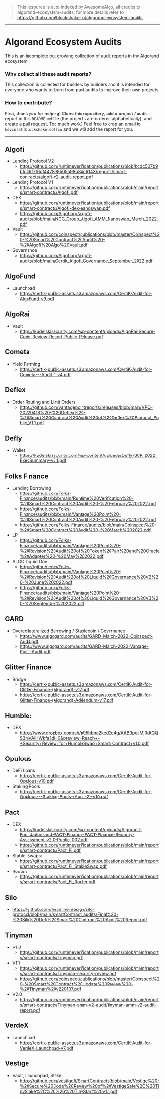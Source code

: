 > This resource is auto indexed by AwesomeAlgo, all credits to algorand-ecosystem-audits, for more details refer to https://github.com/blockshake-io/algorand-ecosystem-audits

---

# Algorand Ecosystem Audits

This is an incomplete but growing collection of audit reports in the Algorand
ecosystem.

### Why collect all these audit reports?

This collection is collected for builders by builders and it is intended for
everyone who wants to learn from past audits to improve their own projects.


### How to contribute?

First, thank you for helping! Clone this repository, add a project / audit
report in this `README.md` file (the projects are ordered alphabetically), and
create a pull request. Too much work? Feel free to drop an email to
`kevin[at]blockshake[dot]io` and we will add the report for you.

-------------------------------------------------------------------------------


## Algofi

- Lending Protocol V2
  - https://github.com/runtimeverification/publications/blob/bcdc507b9bfc36f7f6df447898505a98b84c6143/reports/smart-contracts/algofi-v2-audit-report.pdf
- Lending Protocol V1
  - https://github.com/runtimeverification/publications/blob/main/reports/smart-contracts/Algofi.pdf
- DEX
  - https://github.com/runtimeverification/publications/blob/main/reports/smart-contracts/Algofi-dex-nanoswap.pdf
  - https://github.com/Algofiorg/algofi-audits/blob/main/NCC_Group_Algofi_AMM_Nanoswap_March_2022.pdf
- Vault
  - https://github.com/coinspect/publications/blob/master/Coinspect%20-%20Smart%20Contract%20Audit%20-%20Algofi%20Algo%20Vault.pdf
- Governance
  - https://github.com/Algofiorg/algofi-audits/blob/main/Certik_Algofi_Governance_September_2022.pdf


## AlgoFund

- Launchpad
  - https://certik-public-assets.s3.amazonaws.com/CertiK-Audit-for-AlgoFund-v9.pdf


## AlgoRai

- Vault
  - https://kudelskisecurity.com/wp-content/uploads/AlgoRai-Secure-Code-Review-Report-Public-Release.pdf


## Cometa

- Yield Farming
  - https://certik-public-assets.s3.amazonaws.com/CertiK-Audit-for-Cometa---Audit-1-v4.pdf


## Deflex

- Order Routing and Limit Orders
  - https://github.com/vantagepointreports/releases/blob/main/VPQ-20220418%20-%20Deflex%20-%20Smart%20Contract%20Audit%20of%20Deflex%20Protocol_Public_V1.1.pdf


## Defly

- Wallet
  - https://kudelskisecurity.com/wp-content/uploads/Defly-SCR-2022-ExecSummary-v2.1.pdf


## Folks Finance
- Lending Borrowing
  - https://github.com/Folks-Finance/audits/blob/main/Runtime%20Verification%20-%20Smart%20Contract%20Audit%20-%20February%202022.pdf
  - https://github.com/Folks-Finance/audits/blob/main/Vantage%20Point%20-%20Smart%20Contract%20Audit%20-%20February%202022.pdf
  - https://github.com/Folks-Finance/audits/blob/main/Coinspect%20-%20Smart%20Contract%20Audit%20-%20March%202022.pdf
- LP
  - https://github.com/Folks-Finance/audits/blob/main/Vantage%20Point%20-%20Revision%20Audit%20of%20Token%20Pair%20and%20Oracle%20Adapter%20-%20May%202022.pdf
- ALGO Liquid Gov
  - https://github.com/Folks-Finance/audits/blob/main/Vantage%20Point%20-%20Revision%20Audit%20of%20Liquid%20Governance%20V2%20-%20June%202022.pdf
  - https://github.com/Folks-Finance/audits/blob/main/Vantage%20Point%20-%20Revision%20Audit%20of%20Liquid%20Governance%20V3%20-%20September%202022.pdf


## GARD
- Overcollateralized Borrowing / Stablecoin / Governance
  - https://www.algogard.com/audits/GARD-March-2022-Coinspect-Audit.pdf
  - https://www.algogard.com/audits/GARD-March-2022-Vantage-Point-Audit.pdf


## Glitter Finance
- Bridge
  - https://certik-public-assets.s3.amazonaws.com/CertiK-Audit-for-Glitter-Finance-(Algorand)-v17.pdf
  - https://certik-public-assets.s3.amazonaws.com/CertiK-Audit-for-Glitter-Finance-(Algorand)-Addendum-v17.pdf


## Humble:

- DEX
  - https://www.dropbox.com/sh/p95hbna2ked2e4g/AAB3peuMjRdtQQS3mVAiHWkfa?dl=0&preview=Reach+-+Security+Review+for+HumbleSwap+Smart+Contract+v1.0.pdf


## Opulous

- DeFi Loans
  - https://certik-public-assets.s3.amazonaws.com/CertiK-Audit-for-Opulous-v10.pdf
- Staking Pools
  - https://certik-public-assets.s3.amazonaws.com/CertiK-Audit-for-Opulous---Staking-Pools-(Audit-2)-v10.pdf


## Pact

- DEX
  - https://kudelskisecurity.com/wp-content/uploads/Algorand-Foundation-and-PACT-Finance-PACT-Finance-Security-Assessment-v2.0-Public-002.pdf
  - https://github.com/runtimeverification/publications/blob/main/reports/smart-contracts/Pact_Fi.pdf
- Stable-Swaps:
  - https://github.com/runtimeverification/publications/blob/main/reports/smart-contracts/Pact_Fi_StableSwap.pdf
- Router:
  - https://github.com/runtimeverification/publications/blob/main/reports/smart-contracts/Pact_Fi_Router.pdf


## Silo
- https://github.com/headline-design/silo-protocol/blob/main/smartContract_audits/Final%20-%20Silo%20Defi%20Smart%20Contract%20Audit%20Report.pdf


## Tinyman

- V1.0
  - https://github.com/runtimeverification/publications/blob/main/reports/smart-contracts/Tinyman.pdf
- V1.1
  - https://github.com/runtimeverification/publications/blob/main/reports/smart-contracts/Tinyman-security-review.pdf
  - https://github.com/coinspect/publications/blob/master/Coinspect%20-%20Smart%20Contract%20Update%20Review%20-%20Tinyman%20v220107.pdf
- V2.0
  - https://github.com/runtimeverification/publications/blob/main/reports/smart-contracts/Tinyman-amm-v2-audit/tinyman-amm-v2-audit-report.pdf


## VerdeX

- Launchpad
  - https://certik-public-assets.s3.amazonaws.com/CertiK-Audit-for-VerdeX-Launchpad-v7.pdf


## Vestige

- Vault, Launchpad, Stake
  - https://github.com/vestigefi/SmartContracts/blob/main/Vestige%20-%20Secure%20Code%20Review%20of%20VestigeSafe%2C%20TinyStake%2C%20%26%20TinyStart%20v1.1.pdf
